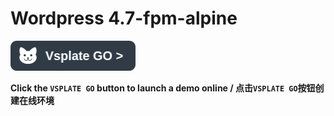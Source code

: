 # Wordpress 4.7-fpm-alpine

<a href="https://www.vsplate.com/?docker-compose=https://github.com/vsplate/dcenvs/wordpress/4.7-fpm-alpine"><img alt="VSPLATE GO" src="https://raw.githubusercontent.com/vsplate/images/master/vsgo_btn.png" width="200px"></a>

**Click the `VSPLATE GO` button to launch a demo online / 点击`VSPLATE GO`按钮创建在线环境**